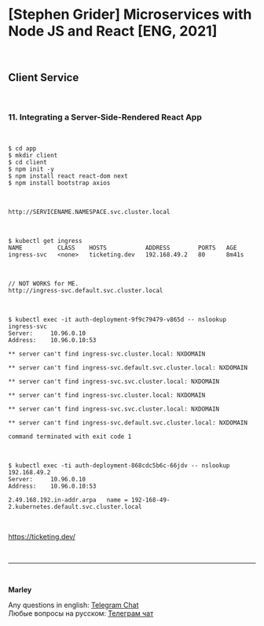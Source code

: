 # [Stephen Grider] Microservices with Node JS and React [ENG, 2021]

<br/>

## Client Service

<br/>

### 11. Integrating a Server-Side-Rendered React App

<br/>

    $ cd app
    $ mkdir client
    $ cd client
    $ npm init -y
    $ npm install react react-dom next
    $ npm install bootstrap axios

<br/>

    http://SERVICENAME.NAMESPACE.svc.cluster.local

<br/>

```
$ kubectl get ingress
NAME          CLASS    HOSTS           ADDRESS        PORTS   AGE
ingress-svc   <none>   ticketing.dev   192.168.49.2   80      8m41s
```

<br/>

```
// NOT WORKS for ME.
http://ingress-svc.default.svc.cluster.local
```

<br/>

```
$ kubectl exec -it auth-deployment-9f9c79479-v865d -- nslookup ingress-svc
Server:		10.96.0.10
Address:	10.96.0.10:53

** server can't find ingress-svc.cluster.local: NXDOMAIN

** server can't find ingress-svc.default.svc.cluster.local: NXDOMAIN

** server can't find ingress-svc.svc.cluster.local: NXDOMAIN

** server can't find ingress-svc.cluster.local: NXDOMAIN

** server can't find ingress-svc.svc.cluster.local: NXDOMAIN

** server can't find ingress-svc.default.svc.cluster.local: NXDOMAIN

command terminated with exit code 1
```

<br/>

```
$ kubectl exec -ti auth-deployment-868cdc5b6c-66jdv -- nslookup 192.168.49.2
Server:		10.96.0.10
Address:	10.96.0.10:53

2.49.168.192.in-addr.arpa	name = 192-168-49-2.kubernetes.default.svc.cluster.local
```

<br/>

https://ticketing.dev/

<!--

<br/>

```
$ kubectl apply -f https://k8s.io/examples/admin/dns/dnsutils.yaml

$ kubectl get pods dnsutils
$ kubectl exec -i -t dnsutils -- nslookup kubernetes.default
$ kubectl exec -i -t dnsutils -- nslookup ingress-svc.default.svc.cluster.local

$ kubectl exec -i -t dnsutils -- nslookup ingress-svc.default.svc.kubernetes.default

```

\*\* server can't find ingress-svc.default.svc.kubernetes.default: NXDOMAIN

```

$ kubectl exec -i -t dnsutils -- nslookup ingress-svc.default.svc.kubernetes.default
ERROR!


$ kubectl get ingress
NAME          CLASS    HOSTS           ADDRESS        PORTS   AGE
ingress-svc   <none>   ticketing.dev   192.168.49.2   80      35m


$ kubectl exec -i -t dnsutils -- nslookup 192.168.49.2
```

```
$ kubectl exec -i -t dnsutils -- nslookup 192-168-49-2.kubernetes.default.svc.cluster.local
OK!
```

$ kubectl exec -i -t dnsutils -- nslookup ingress-svc

-->

<br/>

---

<br/>

**Marley**

Any questions in english: <a href="https://jsdev.org/chat/">Telegram Chat</a>  
Любые вопросы на русском: <a href="https://jsdev.ru/chat/">Телеграм чат</a>
